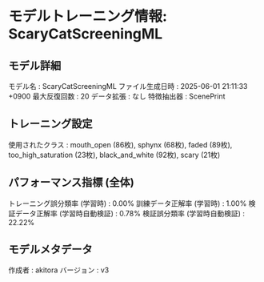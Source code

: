 # モデルトレーニング情報: ScaryCatScreeningML

## モデル詳細
モデル名           : ScaryCatScreeningML
ファイル生成日時   : 2025-06-01 21:11:33 +0900
最大反復回数     : 20
データ拡張       : なし
特徴抽出器       : ScenePrint

## トレーニング設定
使用されたクラス : mouth_open (86枚), sphynx (68枚), faded (89枚), too_high_saturation (23枚), black_and_white (92枚), scary (21枚)

## パフォーマンス指標 (全体)
トレーニング誤分類率 (学習時) : 0.00%
訓練データ正解率 (学習時) : 1.00%
検証データ正解率 (学習時自動検証) : 0.78%
検証誤分類率 (学習時自動検証) : 22.22%
## モデルメタデータ
作成者            : akitora
バージョン          : v3